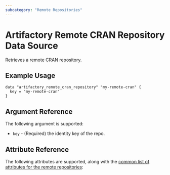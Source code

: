 ```yaml
---
subcategory: "Remote Repositories"
---
```

# Artifactory Remote CRAN Repository Data Source

Retrieves a remote CRAN repository.

## Example Usage

```hcl
data "artifactory_remote_cran_repository" "my-remote-cran" {
  key = "my-remote-cran"
}
```

## Argument Reference

The following argument is supported:

* `key` - (Required) the identity key of the repo.

## Attribute Reference

The following attributes are supported, along with the [common list of attributes for the remote repositories](remote.md):